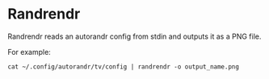 Randrendr
=========

Randrendr reads an autorandr config from stdin and outputs it as a PNG file.

For example:

```
cat ~/.config/autorandr/tv/config | randrendr -o output_name.png
```
